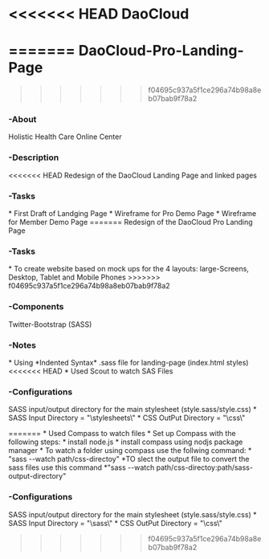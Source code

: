 <<<<<<< HEAD
DaoCloud 
========
=======
DaoCloud-Pro-Landing-Page
=========================

>>>>>>> f04695c937a5f1ce296a74b98a8eb07bab9f78a2
<h3>-About</h3>
	Holistic Health Care Online Center

<h3>-Description</h3>
<<<<<<< HEAD
	Redesign of the DaoCloud Landing Page and linked pages

<h3>-Tasks</h3>
	* First Draft of Landging Page
	* Wireframe for Pro Demo Page
	* Wireframe for Member Demo Page
=======
	Redesign of the DaoCloud Pro Landing Page

<h3>-Tasks</h3>
	* To create website based on mock ups for the 4 layouts: large-Screens, Desktop, Tablet and Mobile Phones
>>>>>>> f04695c937a5f1ce296a74b98a8eb07bab9f78a2

<h3>-Components</h3>
	Twitter-Bootstrap (SASS)

<h3>-Notes</h3>
	* Using *Indented Syntax* .sass file for landing-page (index.html styles)
<<<<<<< HEAD
	* Used Scout to watch SAS Files
<h3>-Configurations</h3>
	SASS input/output directory for the main stylesheet (style.sass/style.css) 
		* SASS Input Directory = "\stylesheets\"
		* CSS OutPut Directory = "\css\"

=======
	* Used Compass to watch files
	* Set up Compass with the following steps:
	  *   install node.js
	  *   install compass using nodjs package manager
	  *   To watch a folder using compass use the follwing command:
	    *   "sass --watch path/css-directoy"
	    *TO slect the output file to convert the sass files use this command
	    *"sass --watch path/css-directoy:path/sass-output-directory"   
<h3>-Configurations</h3>
	SASS input/output directory for the main stylesheet (style.sass/style.css) 
		* SASS Input Directory = "\sass\"
		* CSS OutPut Directory = "\css\"


>>>>>>> f04695c937a5f1ce296a74b98a8eb07bab9f78a2
